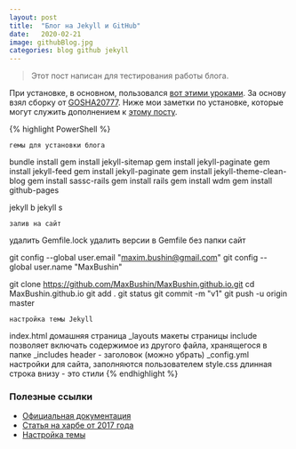 ```yaml
---
layout: post
title:  "Блог на Jekyll и GitHub"
date:   2020-02-21
image: githubBlog.jpg
categories: blog github jekyll
---
```

<blockquote>Этот пост написан для тестирования работы блога. </blockquote>
<p class="intro">При установке, в основном, пользовался <a href="https://www.youtube.com/watch?v=xrxY5h906iI&feature=youtu.be&list=PLyHuZVg03hQjtV45HPlfuPzHJOtEoK6DT">вот этими уроками</a>. За основу взял сборку от <a href="https://gosha20777.github.io/">GOSHA20777</a>. Ниже мои заметки по установке, которые могут служить дополнением к <a href="https://gosha20777.github.io/blog/github/jekyll/2017/01/28/blog-with-github/">этому посту</a>.</p>

{% highlight PowerShell %}

	гемы для установки блога

bundle install
gem install jekyll-sitemap
gem install jekyll-paginate
gem install jekyll-feed
gem install jekyll-paginate
gem install jekyll-theme-clean-blog
gem install sassc-rails
gem install rails
gem install wdm
gem install github-pages


jekyll b
jekyll s



	залив на сайт

удалить Gemfile.lock
удалить версии в Gemfile
без папки сайт

git config --global user.email "maxim.bushin@gmail.com"
git config --global user.name "MaxBushin"

git clone https://github.com/MaxBushin/MaxBushin.github.io.git
cd MaxBushin.github.io
git add .
git status
git commit -m "v1"
git push -u origin master



	настройка темы Jekyll

index.html домашняя страница
_layouts макеты страницы
include позволяет включать содержимое из другого файла, хранящегося в папке _includes
  header - заголовок (можно убрать)
_config.yml настройки для сайта, заполняются пользователем
style.css длинная строка внизу - это стили
{% endhighlight %}

<h3> Полезные ссылки</h3>

<ul>
  <li><a href="https://jekyllrb.com/docs/">Официальная документация</a></li>
  <li><a href="https://habr.com/ru/post/336266/">Статья на харбе от 2017 года</a></li>
  <li><a href="https://webdesign.tutsplus.com/ru/tutorials/how-to-set-up-a-jekyll-theme--cms-26332">Настройка темы</a></li>
</ul>
